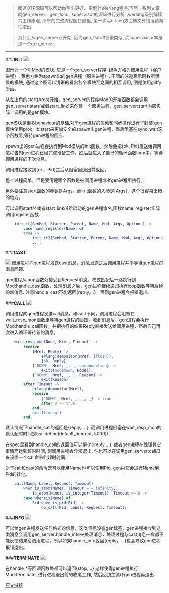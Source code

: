 >阅读OTP源码可以帮助你写出更好、更健壮的erlang程序.下面一系列文章就gen_server、gen_fsm、supervisor的源码进行分析, 从erlang级别解释其工作原理, 所有的完整流程图在这里, 第一次写erlang方面博文有错误请帮忙指出.

>为什么从gen_server它开始, 因为gen_fsm和它很类似, 而supervsisor本身是一个gen_server.

***
###**INIT**
![](http://www.hoterran.info/wp-content/uploads/2012/05/gen_server-init1.png)


图示为一个叫Mod的模块, 它是一个gen_server程序, 绿色方格为调用进程（客户进程）, 黄色方格为spawn出的gen进程（服务进程）. 不同的泳道表示函数所隶属的模块, 通过这个图可以清晰的看出各个模块至之间的相互调用, 图是使用gliffy所画。

从左上角的start(Args)开始，gen_server的程序Mod的开始函数都会调用gen_server:start(或者start_link)来创建一个服务进程，gen_server:start内部实际上调用的是gen模块。

gen模块是很多behaviour的基础,对于gen进程的启动和同步操作进行了封装.gen模块使用proc_lib:start来更加安全的spawn出gen进程，然后阻塞在sync_wait这个函数里,等待gen进程的回应.

spawn出的gen进程会执行到Mod模块的init函数。然后会把{ok, Pid}发送给调用进程告知gen进程已经完成准备工作，然后就进入了自己的循环函数loop中，等待调用进程的下次消息。

调用进程接收到{ok，Pid}之后从阻塞里退出并返回。

整个过程简单，但是要清楚哪个函数是被调用进程或者gen进程所执行。

另外要注意start函数的参数是Args，而init函数的入参是[Args]，这个很容易出错的地方。

可以调用start/4或者start_link/4给启动的gen进程命名,函数name_register实际调用register函数.
```erlang
    init_it(GenMod, Starter, Parent, Name, Mod, Args, Options) ->  
     	case name_register(Name) of  
     	true ->  
     		init_it2(GenMod, Starter, Parent, Name, Mod, Args, Options);
     		....
```
###**CAST**


![](http://www.hoterran.info/wp-content/uploads/2012/05/gen_server-cast1.png)
调用进程向gen进程发送cast消息，消息发送之后调用进程并不等待gen进程的消息回馈.

gen进程从loop函数处接受到Request消息，模式匹配后一路执行到Mod:handle_cast函数，处理消息之后，gen进程继续递归执行loop函数等待后续的新消息. 注意handle_cast不能返回{reply,…}，否则gen进程会报错退出。

###**CALL**
![](http://www.hoterran.info/wp-content/uploads/2012/05/gen_server-call1.png)


调用进程向gen进程发送call消息，和cast不同，调用进程会阻塞在wait_resp_mon函数里等待gen进程的回馈。收到消息后，gen进程会执行Mod:handle_call函数，并把执行的结果Reply直接发送给调用进程，然后自己再次进入循环等待新的消息。
```erlang
	wait_resp_mon(Node, Mref, Timeout) ->
		receive
		    {Mref, Reply} ->
		        erlang:demonitor(Mref, [flush]),
		        {ok, Reply};
		    {'DOWN', Mref, _, _, noconnection} ->
		        exit({nodedown, Node});
		    {'DOWN', Mref, _, _, Reason} ->
		        exit(Reason)
		after Timeout ->
	        erlang:demonitor(Mref),
	        receive
	        	{'DOWN', Mref, _, _, _} -> true
	        	after 0 -> true
	        end,
	        exit(timeout)
	    end.
```	    
默认情况下handle_call的返回是{reply,….}. 而调用进程阻塞在wait_resp_mon的默认超时时间是5s(-define(default_timeout, 5000)).

在spec里看到handle_call的返回值可以是{noreply,…},  或者gen进程在处理其它事情而达到超时时间, 则调用进程会异常退出, 你也可以在调用gen_server:call/3来设置一个call命令的超时时间.

对于call和cast的命令既可以使用Name也可以使用Pid,  gen内部会进行Name到Pid的转化。
```erlang
	call(Name, Label, Request, Timeout)
		when is_atom(Name), Timeout =:= infinity;
			is_atom(Name), is_integer(Timeout), Timeout >= 0 ->
		case whereis(Name) of
			Pid when is_pid(Pid) ->
				do_call(Pid, Label, Request, Timeout);
 ```

###**INFO**
![](http://www.hoterran.info/wp-content/uploads/2012/05/gen_server-info1.png)


可以给gen进程发送任何格式的信息，这类信息没有gen标签，gen进程接收到这类消息会调用gen_server:handle_info来处理消息，处理过程与cast消息一样都不能反馈结果给调用进程，所以如果handle_info返回{reply，…}也会导致gen进程报错退出。

###**TERMINATE**
![](http://www.hoterran.info/wp-content/uploads/2012/05/gen_server-terminate1.png)


 

在handle_*等回调函数处都可以返回{stop,…} 这样使得gen进程执行Mod:terminate, 进行进程退出前的收尾工作, 然后回到主循环gen进程再退出.

[原文链接](http://www.hoterran.info/otp-gen_server-sourcecode)
